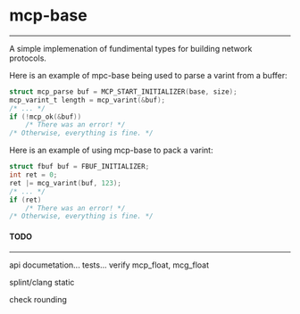 # mcp-base
---
A simple implemenation of fundimental types for building network
protocols.

Here is an example of mpc-base being used to parse a varint from a buffer:

```c
struct mcp_parse buf = MCP_START_INITIALIZER(base, size);
mcp_varint_t length = mcp_varint(&buf);
/* ... */
if (!mcp_ok(&buf))
	/* There was an error! */
/* Otherwise, everything is fine. */
```

Here is an example of using mcp-base to pack a varint:

```c
struct fbuf buf = FBUF_INITIALIZER;
int ret = 0;
ret |= mcg_varint(buf, 123);
/* ... */
if (ret)
    /* There was an error! */
/* Otherwise, everything is fine. */
```

#### TODO
---
api documetation... tests... verify mcp_float, mcg_float

splint/clang static

check rounding

